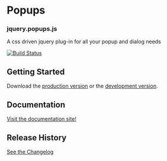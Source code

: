 # Popups

### jquery.popups.js
A css driven jquery plug-in for all your popup and dialog needs

[![Build Status](https://api.travis-ci.org/Harris-Miller/Popups.svg?branch=master)](https://travis-ci.org/Harris-Miller/Popups)

## Getting Started
Download the [production version][prod] or the [development version][dev].

[prod]: https://raw.githubusercontent.com/Harris-Miller/Popups/v1.0.0/dist/jquery.popups.min.js
[dev]: https://raw.githubusercontent.com/Harris-Miller/Popups/v1.0.0/dist/jquery.popups.js

## Documentation
[Visit the documentation site!](http://harris-miller.github.io/Popups/)

## Release History
[See the Changelog](https://github.com/Harris-Miller/Popups/blob/master/CHANGELOG.md)
